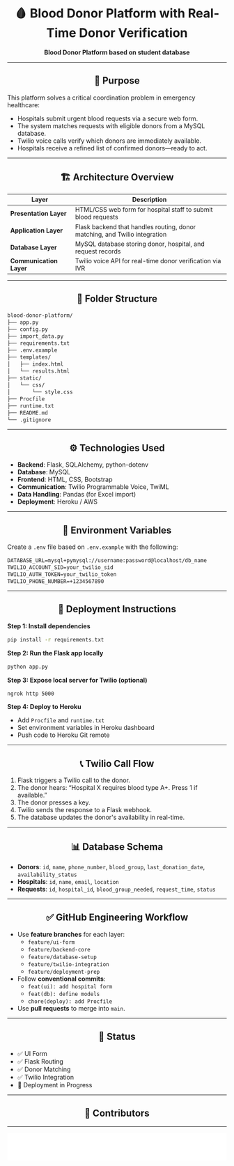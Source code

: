 <div align="center">

# 🩸 Blood Donor Platform with Real-Time Donor Verification

</div>

<div align="center">

**Blood Donor Platform based on student database**

</div>

---

<div align="center">

## 🎯 Purpose

</div>

This platform solves a critical coordination problem in emergency healthcare:

- Hospitals submit urgent blood requests via a secure web form.
- The system matches requests with eligible donors from a MySQL database.
- Twilio voice calls verify which donors are immediately available.
- Hospitals receive a refined list of confirmed donors—ready to act.

---

<div align="center">

## 🏗️ Architecture Overview

</div>

| Layer                   | Description                                                                  |
|-------------------------|------------------------------------------------------------------------------|
| **Presentation Layer**  | HTML/CSS web form for hospital staff to submit blood requests                |
| **Application Layer**   | Flask backend that handles routing, donor matching, and Twilio integration   |
| **Database Layer**      | MySQL database storing donor, hospital, and request records                  |
| **Communication Layer** | Twilio voice API for real-time donor verification via IVR                    |

---

<div align="center">

## 🧱 Folder Structure

</div>

```
blood-donor-platform/
├── app.py
├── config.py
├── import_data.py
├── requirements.txt
├── .env.example
├── templates/
│   ├── index.html
│   └── results.html
├── static/
│   └── css/
│       └── style.css
├── Procfile
├── runtime.txt
├── README.md
└── .gitignore
```

---

<div align="center">

## ⚙️ Technologies Used

</div>

- **Backend**: Flask, SQLAlchemy, python-dotenv  
- **Database**: MySQL  
- **Frontend**: HTML, CSS, Bootstrap  
- **Communication**: Twilio Programmable Voice, TwiML  
- **Data Handling**: Pandas (for Excel import)  
- **Deployment**: Heroku / AWS  

---

<div align="center">

## 🔐 Environment Variables

</div>

Create a `.env` file based on `.env.example` with the following:

```env
DATABASE_URL=mysql+pymysql://username:password@localhost/db_name
TWILIO_ACCOUNT_SID=your_twilio_sid
TWILIO_AUTH_TOKEN=your_twilio_token
TWILIO_PHONE_NUMBER=+1234567890
```

---

<div align="center">

## 🚀 Deployment Instructions

</div>

**Step 1: Install dependencies**
```bash
pip install -r requirements.txt
```

**Step 2: Run the Flask app locally**
```bash
python app.py
```

**Step 3: Expose local server for Twilio (optional)**
```bash
ngrok http 5000
```

**Step 4: Deploy to Heroku**
- Add `Procfile` and `runtime.txt`
- Set environment variables in Heroku dashboard
- Push code to Heroku Git remote

---

<div align="center">

## 📞 Twilio Call Flow

</div>

1. Flask triggers a Twilio call to the donor.
2. The donor hears: “Hospital X requires blood type A+. Press 1 if available.”
3. The donor presses a key.
4. Twilio sends the response to a Flask webhook.
5. The database updates the donor's availability in real-time.

---

<div align="center">

## 📊 Database Schema

</div>

- **Donors**: `id`, `name`, `phone_number`, `blood_group`, `last_donation_date`, `availability_status`
- **Hospitals**: `id`, `name`, `email`, `location`
- **Requests**: `id`, `hospital_id`, `blood_group_needed`, `request_time`, `status`

---

<div align="center">

## ✅ GitHub Engineering Workflow

</div>

- Use **feature branches** for each layer:
    - `feature/ui-form`
    - `feature/backend-core`
    - `feature/database-setup`
    - `feature/twilio-integration`
    - `feature/deployment-prep`
- Follow **conventional commits**:
    - `feat(ui): add hospital form`
    - `feat(db): define models`
    - `chore(deploy): add Procfile`
- Use **pull requests** to merge into `main`.

---

<div align="center">

## 📌 Status

</div>

- ✅ UI Form  
- ✅ Flask Routing  
- ✅ Donor Matching  
- ✅ Twilio Integration  
- 🔄 Deployment in Progress

---

<div align="center">

## 🤝 Contributors

</div>

---

<div align="center">

![Animated Footer](animated_footer.svg)

</div>

 
